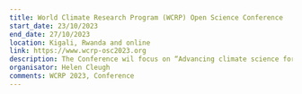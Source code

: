 ```yaml
---
title: World Climate Research Program (WCRP) Open Science Conference
start_date: 23/10/2023
end_date: 27/10/2023
location: Kigali, Rwanda and online
link: https://www.wcrp-osc2023.org
description: The Conference wil focus on “Advancing climate science for a sustainable future”, with the major goal of bridging science and society.
organisator: Helen Cleugh
comments: WCRP 2023, Conference
---
```


